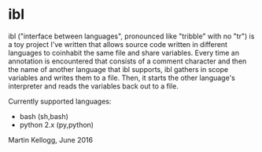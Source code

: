 # ibl

ibl ("interface between languages", pronounced like "tribble" with no
"tr") is a toy project I've written that allows source code written in
different languages to coinhabit the same file and share
variables. Every time an annotation is encountered that consists of a
comment character and then the name of another language that ibl supports,
ibl gathers in scope variables and writes them to a file. Then, it starts
the other language's interpreter and reads the variables back out to a file.

Currently supported languages:
* bash (sh,bash)
* python 2.x (py,python)

Martin Kellogg, June 2016